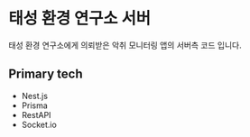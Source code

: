 # 태성 환경 연구소 서버

태성 환경 연구소에게 의뢰받은 악취 모니터링 앱의 서버측 코드 입니다.

## Primary tech

- Nest.js
- Prisma
- RestAPI
- Socket.io
